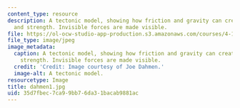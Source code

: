 ```yaml
---
content_type: resource
description: A tectonic model, showing how friction and gravity can create balance
  and strength. Invisible forces are made visible.
file: https://ol-ocw-studio-app-production.s3.amazonaws.com/courses/4-155b-architectural-design-level-iii-a-student-center-for-mit-fall-2004/35d7fbec7ca99bb76da31bacab9881ac_dahmen1.jpg
file_type: image/jpeg
image_metadata:
  caption: A tectonic model, showing how friction and gravity can create balance and
    strength. Invisible forces are made visible.
  credit: 'Credit: Image courtesy of Joe Dahmen.'
  image-alt: A tectonic model.
resourcetype: Image
title: dahmen1.jpg
uid: 35d7fbec-7ca9-9bb7-6da3-1bacab9881ac
---
```


